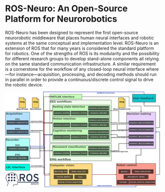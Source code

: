 # ROS-Neuro: An Open-Source Platform for Neurorobotics

ROS-Neuro has been designed to represent the first open-source neurorobotic middleware that places human neural interfaces and robotic systems at the same conceptual and implementation level. ROS-Neuro is an extension of ROS that for many years is considered the standard platform for robotics. One of the strengths of ROS is its modularity and the possibility for different research groups to develop stand-alone components all relying on the same standard communication infrastructure. A similar requirement is a cornerstone for the workflow of any closed-loop neural interface where—for instance—acquisition, processing, and decoding methods should run in parallel in order to provide a continuous/discrete control signal to drive the robotic device. 

![alt text](rosneuro_schema.jpg)

